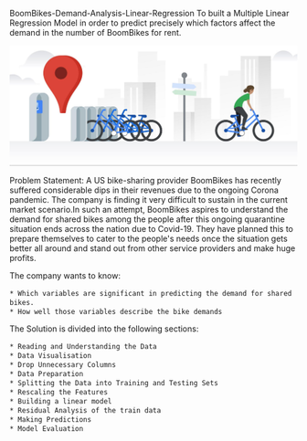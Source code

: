 BoomBikes-Demand-Analysis-Linear-Regression
To built a Multiple Linear Regression Model in order to predict precisely which factors affect the demand in the number of BoomBikes for rent.

![Screenshot](bike.jpg)


Problem Statement:
A US bike-sharing provider BoomBikes has recently suffered considerable dips in their revenues due to the ongoing Corona pandemic. The company is finding it very difficult to sustain in the current market scenario.In such an attempt, BoomBikes aspires to understand the demand for shared bikes among the people after this ongoing quarantine situation ends across the nation due to Covid-19. They have planned this to prepare themselves to cater to the people's needs once the situation gets better all around and stand out from other service providers and make huge profits.

The company wants to know:

    * Which variables are significant in predicting the demand for shared bikes.
    * How well those variables describe the bike demands

The Solution is divided into the following sections:

    * Reading and Understanding the Data
    * Data Visualisation
    * Drop Unnecessary Columns
    * Data Preparation
    * Splitting the Data into Training and Testing Sets
    * Rescaling the Features
    * Building a linear model
    * Residual Analysis of the train data
    * Making Predictions
    * Model Evaluation
